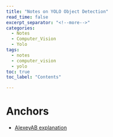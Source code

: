 ```yaml
---
title: "Notes on YOLO Object Detection"
read_time: false
excerpt_separator: "<!--more-->"
categories:
  - Notes
  - Computer_Vision
  - Yolo
tags:
  - notes
  - computer_vision
  - yolo
toc: true
toc_label: "Contents"

---
```


# Anchors

- [AlexeyAB explanation](https://github.com/pjreddie/darknet/issues/568#issuecomment-376291561)
